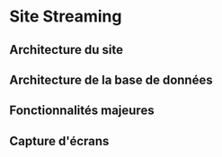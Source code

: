 # Site Streaming
## Architecture du site
## Architecture de la base de données
## Fonctionnalités majeures
## Capture d'écrans
